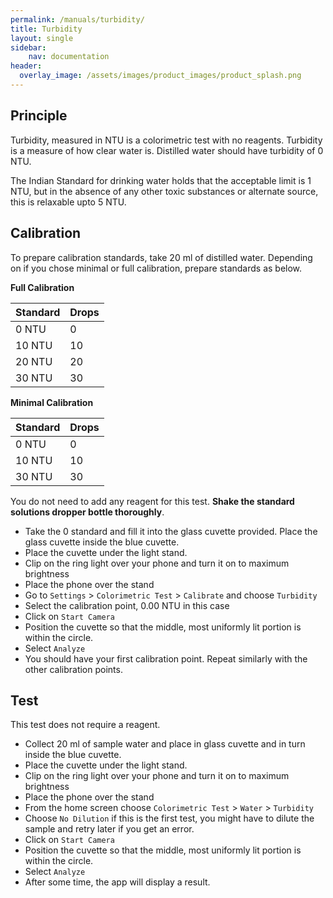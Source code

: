 ```yaml
---
permalink: /manuals/turbidity/
title: Turbidity
layout: single
sidebar: 
    nav: documentation
header:
  overlay_image: /assets/images/product_images/product_splash.png
---
```

## Principle
Turbidity, measured in NTU is a colorimetric test with no reagents. Turbidity is a measure of how clear water is. Distilled water should have turbidity of 0 NTU.

The Indian Standard for drinking water holds that the acceptable limit is 1 NTU, but in the absence of any other toxic substances or alternate source, this is relaxable upto 5 NTU.

## Calibration
To prepare calibration standards, take 20 ml of distilled water. Depending on if you chose minimal or full calibration, prepare standards as below.

**Full Calibration**

| Standard | Drops |
| --- | --- |
| 0 NTU | 0 |
| 10 NTU | 10 |
| 20 NTU | 20 |
| 30 NTU | 30 |

**Minimal Calibration**

| Standard | Drops |
| --- | --- |
| 0 NTU | 0 |
| 10 NTU | 10 |
| 30 NTU | 30 |

You do not need to add any reagent for this test. **Shake the standard solutions dropper bottle thoroughly**.

* Take the 0 standard and fill it into the glass cuvette provided. Place the glass cuvette inside the blue cuvette.
* Place the cuvette under the light stand.
* Clip on the ring light over your phone and turn it on to maximum brightness
* Place the phone over the stand
* Go to `Settings` > `Colorimetric Test` > `Calibrate` and choose `Turbidity`
* Select the calibration point, 0.00 NTU in this case
* Click on `Start Camera`
* Position the cuvette so that the middle, most uniformly lit portion is within the circle.
* Select `Analyze`
* You should have your first calibration point. Repeat similarly with the other calibration points.

## Test
This test does not require a reagent.

* Collect 20 ml of sample water and place in glass cuvette and in turn inside the blue cuvette.
* Place the cuvette under the light stand.
* Clip on the ring light over your phone and turn it on to maximum brightness
* Place the phone over the stand
* From the home screen choose `Colorimetric Test` > `Water` > `Turbidity`
* Choose `No Dilution` if this is the first test, you might have to dilute the sample and retry later if you get an error.
* Click on `Start Camera`
* Position the cuvette so that the middle, most uniformly lit portion is within the circle.
* Select `Analyze`
* After some time, the app will display a result.